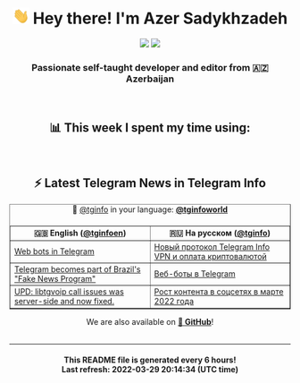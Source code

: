 <div align="center">
	<div>
		<h1>
      <img src="./assets/hi.gif" width="30px"> Hey there! I'm Azer Sadykhzadeh
    </h1>
    <img height="18" src="https://komarev.com/ghpvc/?username=sadykhzadeh&label=Views&color=2081c1&style=flat-square" />
		<a href="https://wakatime.com/@Azer"> <img height="18" src="https://wakatime.com/badge/user/f80ae27a-c328-426f-a381-bc84136e2dd6.svg" /> </a>
    <h3>
      Passionate self-taught developer and editor from 🇦🇿 Azerbaijan
    </h3>
  </div>
  <br>

<h2>📊 This week I spent my time using:</h2>

<!--START_SECTION:waka-->
<!--END_SECTION:waka-->

<br>

<h2>⚡️ Latest Telegram News in Telegram Info</h2>
  <table border>
		<tr>
			<th width="50%">🇬🇧 English (<a href="https://t.me/tginfoen">@tginfoen</a>)</th>
			<th>🇷🇺 На русском (<a href="https://t.me/tginfo">@tginfo</a>)</th>
		</tr>
		<caption>🚩 <a href="https://t.me/tginfo">@tginfo</a> in your language: <a href="https://t.me/tginfoworld"><b>@tginfoworld</b></a><caption/>
  <tr><td><a href="https://t.me/tginfoen/1376">Web bots in Telegram</a></td>
    <td><a href="https://t.me/tginfo/3284">Новый протокол Telegram Info VPN и оплата криптовалютой</a></td></tr><tr><td><a href="https://t.me/tginfoen/1375">Telegram becomes part of Brazil's "Fake News Program"</a></td>
    <td><a href="https://t.me/tginfo/3283">Веб-боты в Telegram</a></td></tr><tr><td><a href="https://t.me/tginfoen/1374">UPD: libtgvoip call issues was server-side and now fixed.</a></td>
    <td><a href="https://t.me/tginfo/3282">Рост контента в соцсетях в марте 2022 года</a></td></tr>
</table>
We are also available on <a href="https://github.com/tginfo"><b>🐙 GitHub</b></a>!
</div>

<br>
<hr>
<h4 align="center">This README file is generated <b>every 6 hours</b>!</br>Last refresh: <b>2022-03-29 20:14:34 (UTC time)</b></h4>
